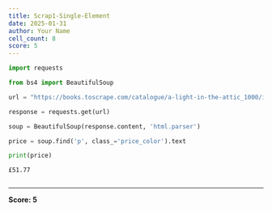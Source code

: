```yaml
---
title: Scrap1-Single-Element
date: 2025-01-31
author: Your Name
cell_count: 8
score: 5
---
```


```python
import requests
```


```python
from bs4 import BeautifulSoup

```


```python
url = "https://books.toscrape.com/catalogue/a-light-in-the-attic_1000/index.html"
```


```python
response = requests.get(url)
```


```python
soup = BeautifulSoup(response.content, 'html.parser')

```


```python
price = soup.find('p', class_='price_color').text
```


```python
print(price)
```

    £51.77



```python

```


---
**Score: 5**
